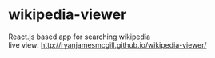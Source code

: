 # wikipedia-viewer
React.js based app for searching wikipedia
<br>
live view: <a href="http://ryanjamesmcgill.github.io/wikipedia-viewer/" target="_blank">http://ryanjamesmcgill.github.io/wikipedia-viewer/</a>
